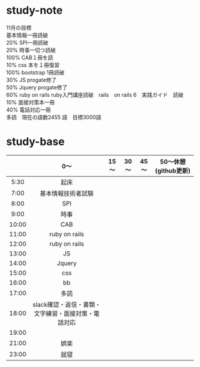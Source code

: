 # study-note
11月の目標　<br>
基本情報一冊読破<br>20%
SPI一冊読破<br>20%
時事一切つ読破<br>100%
CAB１冊を読<br>10%
css 本を１冊復習<br>100%
bootstrap 1冊読破<br>30%
JS progate修了<br>50%
Jquery progate修了<br>60%
ruby on rails ruby入門講座読破　rails　on rails 6　実践ガイド　読破<br>10%
面接対策本一冊<br>40%
電話対応一冊<br>
多読　現在の語数2455 語　目標3000語

# study-base
||	0～|	15～|	30～|	45～| 50～休憩(github更新)  |
|:--:|:--:|:--:|:--:|:--:|:--:|
|5:30	|起床|
|7:00	|基本情報技術者試験|
|8:00	|	SPI|
|9:00	|時事|
|10:00	|CAB|
|11:00	|ruby on rails|
|12:00	|ruby on rails|
|13:00	|JS|
|14:00	|Jquery|
|15:00	|css|
|16:00	|bb|
|17:00	|多読|
|18:00	|slack確認・返信・書類・文字練習・面接対策・電話対応|
|19:00  |
|21:00  |娯楽|
|23:00	|就寝|
